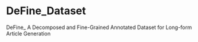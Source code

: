 # DeFine_Dataset
DeFine_ A Decomposed and Fine-Grained Annotated Dataset for Long-form Article Generation
